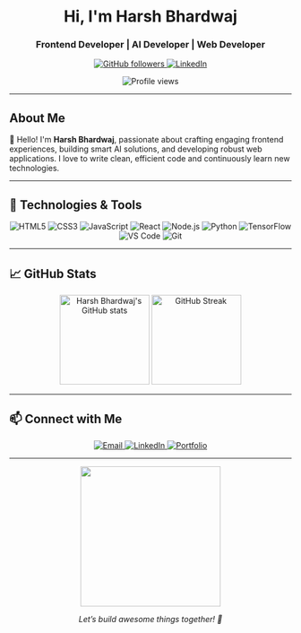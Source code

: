 <h1 align="center">Hi, I'm Harsh Bhardwaj</h1>
<h3 align="center">Frontend Developer | AI Developer | Web Developer</h3>

<p align="center">
  <a href="https://github.com/harshsfd" target="_blank">
    <img src="https://img.shields.io/github/followers/harshsfd?label=Follow&style=social" alt="GitHub followers"/>
  </a>
  <a href="https://linkedin.com/in/harshsfd" target="_blank">
    <img src="https://img.shields.io/badge/LinkedIn-HarshB-blue?style=for-the-badge&logo=linkedin&logoColor=white" alt="LinkedIn"/>
  </a>
</p>

<p align="center">
  <img src="https://komarev.com/ghpvc/?username=harshbhardwaj&style=flat-square&color=blue" alt="Profile views" />
</p>

---

## About Me

👋 Hello! I'm **Harsh Bhardwaj**, passionate about crafting engaging frontend experiences, building smart AI solutions, and developing robust web applications. I love to write clean, efficient code and continuously learn new technologies.

---

## 🔧 Technologies & Tools

<div align="center">

<img alt="HTML5" src="https://img.shields.io/badge/HTML5-E34F26?style=for-the-badge&logo=html5&logoColor=white" />
<img alt="CSS3" src="https://img.shields.io/badge/CSS3-1572B6?style=for-the-badge&logo=css3&logoColor=white" />
<img alt="JavaScript" src="https://img.shields.io/badge/JavaScript-F7DF1E?style=for-the-badge&logo=javascript&logoColor=black" />
<img alt="React" src="https://img.shields.io/badge/React-20232A?style=for-the-badge&logo=react&logoColor=61DAFB" />
<img alt="Node.js" src="https://img.shields.io/badge/Node.js-339933?style=for-the-badge&logo=node-dot-js&logoColor=white" />
<img alt="Python" src="https://img.shields.io/badge/Python-3776AB?style=for-the-badge&logo=python&logoColor=white" />
<img alt="TensorFlow" src="https://img.shields.io/badge/TensorFlow-FF6F00?style=for-the-badge&logo=tensorflow&logoColor=white" />
<img alt="VS Code" src="https://img.shields.io/badge/VS_Code-007ACC?style=for-the-badge&logo=visual-studio-code&logoColor=white" />
<img alt="Git" src="https://img.shields.io/badge/Git-F05032?style=for-the-badge&logo=git&logoColor=white" />

</div>

---

## 📈 GitHub Stats

<p align="center">
  <img height="160em" src="https://github-readme-stats.vercel.app/api?username=harshbhardwaj&show_icons=true&theme=radical&count_private=true" alt="Harsh Bhardwaj's GitHub stats" />
  <img height="160em" src="https://github-readme-streak-stats.herokuapp.com/?user=harshbhardwaj&theme=radical" alt="GitHub Streak" />
</p>

---

## 📫 Connect with Me

<p align="center">
  <a href="mailto:harshbhardwajsfd@gmail.com">
    <img src="https://img.shields.io/badge/Email-D14836?style=for-the-badge&logo=gmail&logoColor=white" alt="Email" />
  </a>
  <a href="https://linkedin.com/in/harshsfd">
    <img src="https://img.shields.io/badge/LinkedIn-HarshB-blue?style=for-the-badge&logo=linkedin&logoColor=white" alt="LinkedIn" />
  </a>
  <a href="https://harshbhardwaj-portfolio.vercel.app/" target="_blank">
    <img src="https://img.shields.io/badge/Portfolio-000000?style=for-the-badge&logo=AboutMe&logoColor=white" alt="Portfolio" />
  </a>
</p>

---

<div align="center">
  <img src="https://media.giphy.com/media/3o7TKtnuHOHHUjR38Y/giphy.gif" width="250" />
</div>

<p align="center"><em>Let’s build awesome things together! 🚀</em></p>
